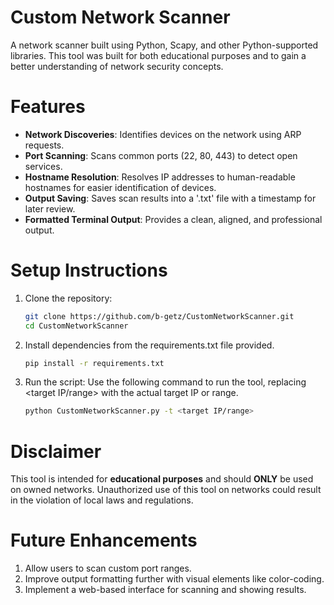 # Custom Network Scanner
A network scanner built using Python, Scapy, and other Python-supported libraries. This tool was built for both educational
purposes and to gain a better understanding of network security concepts.

# Features
- **Network Discoveries**: Identifies devices on the network using ARP requests.
- **Port Scanning**: Scans common ports (22, 80, 443) to detect open services.
- **Hostname Resolution**: Resolves IP addresses to human-readable hostnames for easier identification of devices.
- **Output Saving**: Saves scan results into a '.txt' file with a timestamp for later review.
- **Formatted Terminal Output**: Provides a clean, aligned, and professional output.

# Setup Instructions
1. Clone the repository:
   ```bash
   git clone https://github.com/b-getz/CustomNetworkScanner.git
   cd CustomNetworkScanner
2. Install dependencies from the requirements.txt file provided.
   ```bash
   pip install -r requirements.txt
3. Run the script:
   Use the following command to run the tool, replacing <target IP/range> with the actual target IP or range.
   ```bash
   python CustomNetworkScanner.py -t <target IP/range>
   
# Disclaimer
This tool is intended for **educational purposes** and should **ONLY** be used on owned networks. Unauthorized use of this tool
on networks could result in the violation of local laws and regulations.

# Future Enhancements
1. Allow users to scan custom port ranges.
2. Improve output formatting further with visual elements like color-coding.
3. Implement a web-based interface for scanning and showing results.
